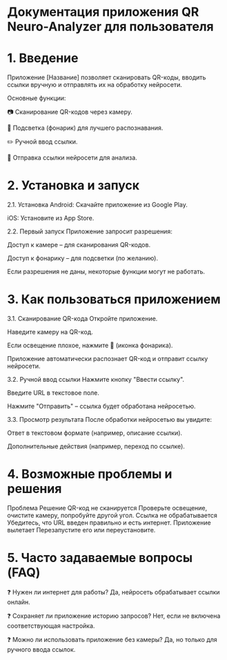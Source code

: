 # Документация приложения QR Neuro-Analyzer для пользователя

# 1. Введение
Приложение [Название] позволяет сканировать QR-коды, вводить ссылки вручную и отправлять их на обработку нейросети.

Основные функции:

📷 Сканирование QR-кодов через камеру.

🔦 Подсветка (фонарик) для лучшего распознавания.

✏️ Ручной ввод ссылки.

🤖 Отправка ссылки нейросети для анализа.

# 2. Установка и запуск
2.1. Установка
Android: Скачайте приложение из Google Play.

iOS: Установите из App Store.

2.2. Первый запуск
Приложение запросит разрешения:

Доступ к камере – для сканирования QR-кодов.

Доступ к фонарику – для подсветки (по желанию).

Если разрешения не даны, некоторые функции могут не работать.

# 3. Как пользоваться приложением
3.1. Сканирование QR-кода
Откройте приложение.

Наведите камеру на QR-код.

Если освещение плохое, нажмите 🔦 (иконка фонарика).

Приложение автоматически распознает QR-код и отправит ссылку нейросети.

3.2. Ручной ввод ссылки
Нажмите кнопку "Ввести ссылку".

Введите URL в текстовое поле.

Нажмите "Отправить" – ссылка будет обработана нейросетью.

3.3. Просмотр результата
После обработки нейросетью вы увидите:

Ответ в текстовом формате (например, описание ссылки).

Дополнительные действия (например, переход по ссылке).

# 4. Возможные проблемы и решения
Проблема	Решение
QR-код не сканируется	Проверьте освещение, очистите камеру, попробуйте другой угол.
Ссылка не обрабатывается	Убедитесь, что URL введен правильно и есть интернет.
Приложение вылетает	Перезапустите его или переустановите.
# 5. Часто задаваемые вопросы (FAQ)
❓ Нужен ли интернет для работы?
Да, нейросеть обрабатывает ссылки онлайн.

❓ Сохраняет ли приложение историю запросов?
Нет, если не включена соответствующая настройка.

❓ Можно ли использовать приложение без камеры?
Да, но только для ручного ввода ссылок.

